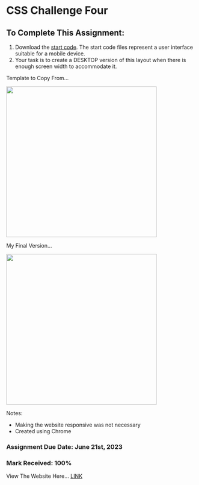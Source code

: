  # CSS Challenge Four
 
## To Complete This Assignment: 

1. Download the [start code](https://github.com/JessicaGilfillan/COMP1054_Winter2023/tree/main/labs/lab9_10). The start code files represent a user interface suitable for a mobile device.
2. Your task is to create a DESKTOP version of this layout when there is enough screen width to accommodate it.

Template to Copy From...

<img width="400" src="https://github.com/matthewantonis-georgiancollege/CSS_COMP1054/assets/122380719/c3507c9d-ebc3-4fcf-80bb-d7589aecf291">

My Final Version...

<img width="400" src="https://github.com/matthewantonis-georgiancollege/CSS_COMP1054/assets/122380719/dae38f11-c91c-4da3-835b-1ee651bcd02b">

Notes: 
- Making the website responsive was not necessary 
- Created using Chrome

### Assignment Due Date: June 21st, 2023
### Mark Received: 100%

View The Website Here... [LINK](https://matthewantonis.github.io/CSS_Challenge3/)
